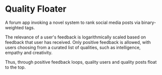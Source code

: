 # Quality Floater
A forum app invoking a novel system to rank social media posts via binary-weighted tags.

The relevance of a user's feedback is logarithmically scaled based on feedback that user has received. Only positive feedback is allowed, with users choosing from a curated list of qualities, such as intelligence, empathy and creativity.

Thus, through positive feedback loops, quality users and quality posts float to the top.
